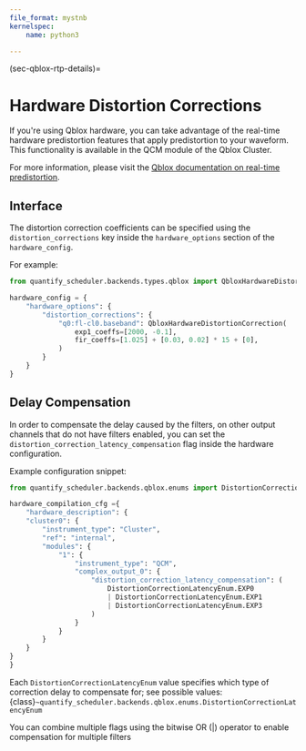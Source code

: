 ```yaml
---
file_format: mystnb
kernelspec:
    name: python3

---
```

(sec-qblox-rtp-details)=

# Hardware Distortion Corrections

If you're using Qblox hardware, you can take advantage of the real-time hardware predistortion features that apply predistortion to your waveform. This functionality is available in the QCM module of the Qblox Cluster.

For more information, please visit the [Qblox documentation on real-time predistortion](https://docs.qblox.com/en/main/cluster/real_time_predistortions.html).

## Interface

The distortion correction coefficients can be specified using the `distortion_corrections` key inside the `hardware_options` section of the `hardware_config`.

For example:

```python
from quantify_scheduler.backends.types.qblox import QbloxHardwareDistortionCorrection

hardware_config = {
    "hardware_options": {
        "distortion_corrections": {
            "q0:fl-cl0.baseband": QbloxHardwareDistortionCorrection(
                exp1_coeffs=[2000, -0.1],
                fir_coeffs=[1.025] + [0.03, 0.02] * 15 + [0],
            )
        }
    }
}

```
## Delay Compensation

In order to compensate the delay caused by the filters, on other output channels that do not have filters enabled, you can set the `distortion_correction_latency_compensation` flag inside the hardware configuration.

Example configuration snippet:

```python
from quantify_scheduler.backends.qblox.enums import DistortionCorrectionLatencyEnum

hardware_compilation_cfg ={
    "hardware_description": {
    "cluster0": {
        "instrument_type": "Cluster",
        "ref": "internal",
        "modules": {
            "1": {
                "instrument_type": "QCM",
                "complex_output_0": {
                    "distortion_correction_latency_compensation": (
                        DistortionCorrectionLatencyEnum.EXP0
                        | DistortionCorrectionLatencyEnum.EXP1
                        | DistortionCorrectionLatencyEnum.EXP3
                    )
                }
            }
        }
    }
}
}
``` 

Each `DistortionCorrectionLatencyEnum` value specifies which type of correction delay to compensate for; see possible values: {class}`~quantify_scheduler.backends.qblox.enums.DistortionCorrectionLatencyEnum`

You can combine multiple flags using the bitwise OR (|) operator to enable compensation for multiple filters